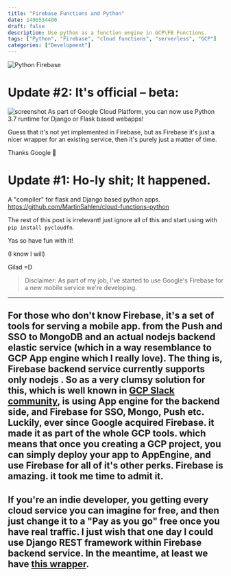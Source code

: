 ```yaml
---
title: "Firebase Functions and Python"
date: 1496534400
draft: false
description: Use python as a function engine in GCP\FB Functions.
tags: ["Python", "Firebase", "cloud functions", "serverless", "GCP"]
categories: ["Development"]
---
```


![Python Firebase](/img/pyFirebase.png)

Update #2: It's official – beta:
==================
![screenshot](https://firebasestorage.googleapis.com/v0/b/shell-gems.appspot.com/o/posts%2FScreenshot-from-2018-08-21-12-01-31.png?alt=media)
As part of Google Cloud Platform, you can now use Python 3.7 runtime for Django or Flask based webapps!

Guess that it's not yet implemented in Firebase, but as Firebase it's just a nicer wrapper for an existing service, then it's purely just a matter of time.

Thanks Google 🙋

Update #1: Ho-ly shit; It happened.
==================

A "compiler" for flask and Django based python apps.
https://github.com/MartinSahlen/cloud-functions-python

The rest of this post is irrelevant! just ignore all of this and start using with `pip install pycloudfn`.

Yas so have fun with it!

(I know I will)

Gilad =D

> Disclaimer: As part of my job, I've started to use Google's Firebase for a new mobile service we're developing.
----------------
For those who don't know Firebase, it's a set of tools for serving a mobile app. from the Push and SSO to MongoDB and an actual nodejs backend elastic service (which in a way resemblance to GCP App engine which I really love).
The thing is, Firebase backend service currently supports only nodejs .
So as a very clumsy solution for this, which is well known in [GCP Slack community](https://gcp-slack.appspot.com/), is using App engine for the backend side, and Firebase for SSO, Mongo, Push etc.
Luckily, ever since Google acquired Firebase. it made it as part of the whole GCP tools. which means that once you creating a GCP project, you can simply deploy your app to AppEngine, and use Firebase for all of it's other perks.
Firebase is amazing. it took me time to admit it.
----------------
If you're an indie developer, you getting every cloud service you can imagine for free, and then just change it to a "Pay as you go" free once you have real traffic.
I just wish that one day I could use Django REST framework within Firebase backend service.
In the meantime, at least we have [this wrapper](https://github.com/thisbejim/Pyrebase).
----------------
